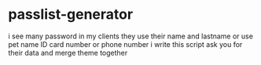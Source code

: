 # passlist-generator
i see many password in my clients they use their name and lastname or use pet name ID card number or phone number i write this script ask you for their data and merge theme together 
